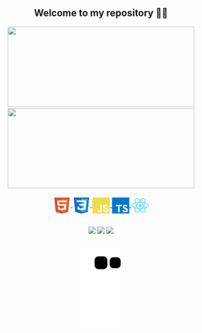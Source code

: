  <h2 align="center">Welcome to my repository 👋😀</h2>


<div align="center">
  <a href="https://github.com/danielfloriano7">
  <img height="180em" width="420em"src="https://github-readme-stats.vercel.app/api?username=danielfloriano7&show_icons=true&theme=github_dark&include_all_commits=true&count_private=true"/>
  <img height="180em" width="420em" src="https://github-readme-stats.vercel.app/api/top-langs/?username=danielfloriano7&layout=compact&langs_count=7&theme=github_dark"/>
</div>
  
<br />
  
<div align="center">
  
  <img align="center" alt="HTML" height="37" width="40" src="https://raw.githubusercontent.com/devicons/devicon/master/icons/html5/html5-original.svg">
  <img align="center" alt="CSS" height="37" width="40" src="https://raw.githubusercontent.com/devicons/devicon/master/icons/css3/css3-original.svg">
  <img align="center" alt="Js" height="37" width="40" src="https://raw.githubusercontent.com/devicons/devicon/master/icons/javascript/javascript-plain.svg">
   <img align="center" alt="Js" height="37" width="40" src="https://raw.githubusercontent.com/devicons/devicon/master/icons/typescript/typescript-plain.svg">
  <img align="center" alt="React" height="37" width="40" src="https://raw.githubusercontent.com/devicons/devicon/master/icons/react/react-original.svg">
  
</div>
  
  ##
 
<div align="center"> 
  
  <a href="https://instagram.com/danielfloriano7" target="_blank"><img src="https://img.shields.io/badge/-Instagram-%23E4405F?style=for-the-badge&logo=instagram&logoColor=white" target="_blank"></a>
  <a href = "mailto:danielfloriano808@gmail.com"><img src="https://img.shields.io/badge/-Gmail-%23333?style=for-the-badge&logo=gmail&logoColor=white" target="_blank"></a>
  <a href="https://www.linkedin.com/in/danielfloriano7" target="_blank"><img src="https://img.shields.io/badge/-LinkedIn-%230077B5?style=for-the-badge&logo=linkedin&logoColor=white" target="_blank"></a> 
 
 
 
  ![Snake animation](https://github.com/danielfloriano7/danielfloriano7/blob/output/github-contribution-grid-snake.svg)
 
</div>
